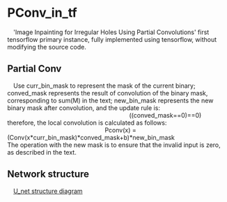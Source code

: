 # PConv_in_tf
&#8195;'Image Inpainting for Irregular Holes Using Partial Convolutions' first tensorflow primary instance, fully implemented using tensorflow, without modifying the source code.<br>
## Partial Conv
&#8195;Use curr_bin_mask to represent the mask of the current binary; conved_mask represents the result of convolution of the binary mask, corresponding to sum(M) in the text; new_bin_mask represents the new binary mask after convolution, and the update rule is:<br>&#8195;&#8195;&#8195;&#8195;&#8195;&#8195;&#8195;&#8195;&#8195;&#8195;&#8195;&#8195;&#8195;&#8195;&#8195;&#8195;&#8195;&#8195;&#8195;&#8195;((conved_mask==0)==0)<br>therefore, the local convolution is calculated as follows:<br>&#8195;&#8195;&#8195;&#8195;&#8195;&#8195;&#8195;&#8195;&#8195;&#8195;&#8195;&#8195;&#8195;&#8195;&#8195;&#8195;Pconv(x) = (Conv(x*curr_bin_mask)*conved_mask+b)*new_bin_mask<br>The operation with the new mask is to ensure that the invalid input is zero, as described in the text.
## Network structure
&#8195;[U_net structure diagram](https://arxiv.org/abs/1411.4038)
